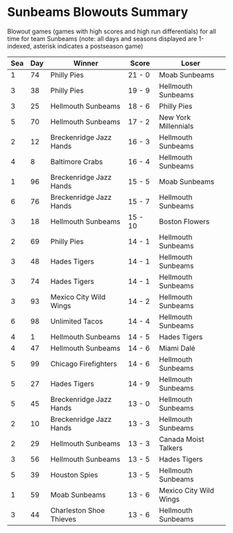 # Sunbeams Blowouts Summary



Blowout games (games with high scores and high run differentials) for all time for team Sunbeams (note: all days and seasons displayed are 1-indexed, asterisk indicates a postseason game)


| Sea | Day | Winner | Score | Loser | 
| ------ |------ |------ |------ |------ |
| 1 | 74 | Philly Pies | 21 - 0 | Moab Sunbeams | 
| 3 | 38 | Philly Pies | 19 - 9 | Hellmouth Sunbeams | 
| 3 | 25 | Hellmouth Sunbeams | 18 - 6 | Philly Pies | 
| 5 | 70 | Hellmouth Sunbeams | 17 - 2 | New York Millennials | 
| 2 | 12 | Breckenridge Jazz Hands | 16 - 3 | Hellmouth Sunbeams | 
| 4 | 8 | Baltimore Crabs | 16 - 4 | Hellmouth Sunbeams | 
| 1 | 96 | Breckenridge Jazz Hands | 15 - 5 | Moab Sunbeams | 
| 6 | 76 | Breckenridge Jazz Hands | 15 - 7 | Hellmouth Sunbeams | 
| 3 | 18 | Hellmouth Sunbeams | 15 - 10 | Boston Flowers | 
| 2 | 69 | Philly Pies | 14 - 1 | Hellmouth Sunbeams | 
| 3 | 48 | Hades Tigers | 14 - 1 | Hellmouth Sunbeams | 
| 3 | 74 | Hades Tigers | 14 - 1 | Hellmouth Sunbeams | 
| 3 | 93 | Mexico City Wild Wings | 14 - 2 | Hellmouth Sunbeams | 
| 6 | 98 | Unlimited Tacos | 14 - 4 | Hellmouth Sunbeams | 
| 4 | 1 | Hellmouth Sunbeams | 14 - 5 | Hades Tigers | 
| 4 | 47 | Hellmouth Sunbeams | 14 - 6 | Miami Dalé | 
| 5 | 99 | Chicago Firefighters | 14 - 6 | Hellmouth Sunbeams | 
| 5 | 27 | Hades Tigers | 14 - 9 | Hellmouth Sunbeams | 
| 5 | 45 | Breckenridge Jazz Hands | 13 - 0 | Hellmouth Sunbeams | 
| 2 | 10 | Breckenridge Jazz Hands | 13 - 3 | Hellmouth Sunbeams | 
| 2 | 29 | Hellmouth Sunbeams | 13 - 3 | Canada Moist Talkers | 
| 3 | 56 | Hellmouth Sunbeams | 13 - 5 | Hades Tigers | 
| 5 | 39 | Houston Spies | 13 - 5 | Hellmouth Sunbeams | 
| 1 | 59 | Moab Sunbeams | 13 - 6 | Mexico City Wild Wings | 
| 3 | 44 | Charleston Shoe Thieves | 13 - 6 | Hellmouth Sunbeams | 


